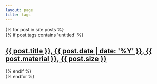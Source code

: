 ```yaml
---
layout: page
title: tags
---
```

<div class = "posts">
    {% for post in site.posts %}
      <article>
      {% if post.tags contains 'untitled' %}
        <h1><a href="{{ site.baseurl }}{{ post.url }}">{{ post.title }}, {{ post.date | date: '%Y' }}, {{ post.material }}, {{ post.size }}</a></h1>
      {% endif  %}
      </article>
    {% endfor %}
</div>

